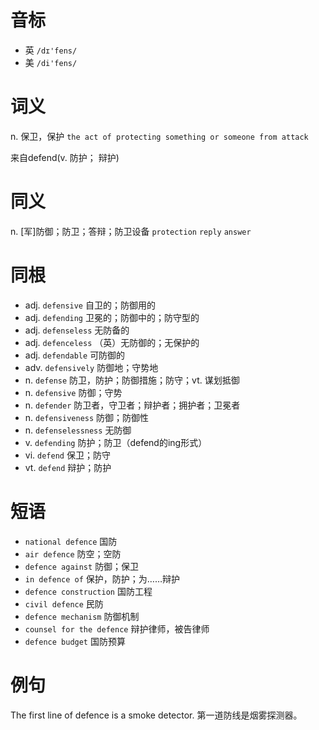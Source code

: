 # 音标

- 英 `/dɪ'fens/`
- 美 `/di'fens/`

# 词义

n. 保卫，保护
`the act of protecting something or someone from attack`



来自defend(v. 防护； 辩护)

# 同义

n. [军]防御；防卫；答辩；防卫设备
`protection` `reply` `answer`

# 同根

- adj. `defensive` 自卫的；防御用的
- adj. `defending` 卫冕的；防御中的；防守型的
- adj. `defenseless` 无防备的
- adj. `defenceless` （英）无防御的；无保护的
- adj. `defendable` 可防御的
- adv. `defensively` 防御地；守势地
- n. `defense` 防卫，防护；防御措施；防守；vt. 谋划抵御
- n. `defensive` 防御；守势
- n. `defender` 防卫者，守卫者；辩护者；拥护者；卫冕者
- n. `defensiveness` 防御；防御性
- n. `defenselessness` 无防御
- v. `defending` 防护；防卫（defend的ing形式）
- vi. `defend` 保卫；防守
- vt. `defend` 辩护；防护

# 短语

- `national defence` 国防
- `air defence` 防空；空防
- `defence against` 防御；保卫
- `in defence of` 保护，防护；为……辩护
- `defence construction` 国防工程
- `civil defence` 民防
- `defence mechanism` 防御机制
- `counsel for the defence` 辩护律师，被告律师
- `defence budget` 国防预算

# 例句

The first line of defence is a smoke detector.
第一道防线是烟雾探测器。


